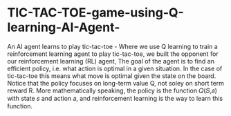 # TIC-TAC-TOE-game-using-Q-learning-AI-Agent-
An AI agent learns to play tic-tac-toe - Where we use Q learning to train a reinforcement learning agent to play tic-tac-toe, we built the opponent for our reinforcement learning (RL) agent, The goal of the agent is to find an efficient policy, i.e. what action is optimal in a given situation. In the case of tic-tac-toe this means what move is optimal given the state on the board. Notice that the policy focuses on long-term value Q, not soley on short term reward R. More mathematically speaking, the policy is the function 𝑄(𝑆,𝑎) with state 𝑠 and action 𝑎, and reinforcement learning is the way to learn this function.
